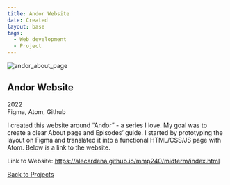 ```yaml
---
title: Andor Website
date: Created
layout: base
tags:
  - Web development
  - Project
---
```


<div class="project_images">
  <img src="/images/andor_about_page.jpg" alt="andor_about_page">
</div>

<div class="project_bio">
  <h2>Andor Website</h2>
  <p>
      2022
      <br>
      Figma, Atom, Github
  </p>


  <p>
      I created this website around “Andor” - a series I love. My goal was to 
      create a clear About page and Episodes’ guide. I started by prototyping 
      the layout on Figma and translated it into a functional HTML/CSS/JS page 
      with Atom. Below is a link to the website.
  </p>

  <p>
      Link to Website: <a href="https://alecardena.github.io/mmp240/midterm/index.html">https://alecardena.github.io/mmp240/midterm/index.html</a>  
  </p>

  <div class="back_function">
    <a href="/web_development_projects">Back to Projects</a>
</div>
</div>